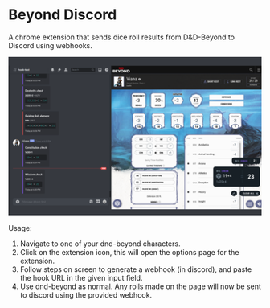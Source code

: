 # Beyond Discord

A chrome extension that sends dice roll results from D&D-Beyond to Discord using webhooks.

![Demo image](resources/demo.png)

Usage:

1. Navigate to one of your dnd-beyond characters.
2. Click on the extension icon, this will open the options page for the extension.
3. Follow steps on screen to generate a webhook (in discord), and paste the hook URL in the given input field.
4. Use dnd-beyond as normal. Any rolls made on the page will now be sent to discord using the provided webhook.
